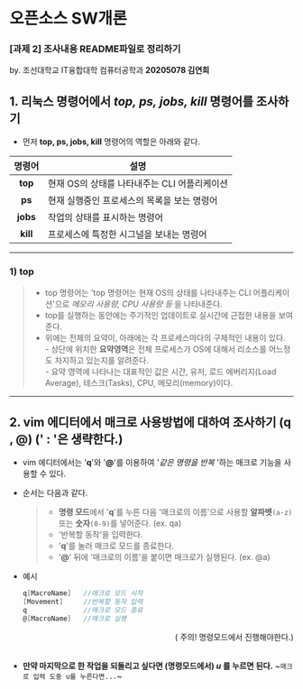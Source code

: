 # 오픈소스 SW개론

### [과제 2] 조사내용 README파일로 정리하기
  by. 조선대학교 IT융합대학 컴퓨터공학과 __20205078 김연희__
<br/> 

## 1. 리눅스 명령어에서 _top, ps, jobs, kill_ 명령어를 조사하기
+ 먼저 **top, ps, jobs, kill** 명령어의 역할은 아래와 같다.

|**명령어**|**설명**|
|:---:|---|
|__top__|현재 OS의 상태를 나타내주는 CLI 어플리케이션|
|__ps__|현재 실행중인 프로세스의 목록을 보는 명령어|
|__jobs__|작업의 상태를 표시하는 명령어|
|__kill__|프로세스에 특정한 시그널을 보내는 명령어|

--------------------------------------------------------------------------------------------------------
### 1) top
>+ top 명령어는 'top 명령어는 현재 OS의 상태를 나타내주는 CLI 어플리케이션'으로 *메모리 사용량, CPU 사용량 등* 을 나타내준다.
>+ top를 실행하는 동안에는 주기적인 업데이트로 실시간에 근접한 내용을 보여준다.
>+ 위에는 전체의 요약이, 아래에는 각 프로세스마다의 구체적인 내용이 있다. <br/> - 상단에 위치한 **요약영역**은 전체 프로세스가 OS에 대해서 리소스를 어느정도 차지하고 있는지를 알려준다. <br/> - 요약 영역에 나타나는 대표적인 값은 시간, 유저, 로드 에버리지(Load Average), 테스크(Tasks), CPU, 메모리(memory)이다.

--------------------------------------------------------------------------------------------------------
## 2. vim 에디터에서 매크로 사용방법에 대하여 조사하기 (q , @) (' : '은 생략한다.)
+ vim 에디터에서는 '**q**'와 '**@**'를 이용하여 '*같은 명령을 반복* '하는 매크로 기능을 사용할 수 있다.
+ 순서는 다음과 같다.

  >- **명령 모드**에서 '**q**'를 누른 다음 '매크로의 이름'으로 사용할 __알파벳__`(a-z)` 또는 __숫자__`(0-9)`를 넣어준다. (ex. qa)
  >- '반복할 동작'을 입력한다.
  >- '**q**'를 눌러 매크로 모드를 종료한다.
  >- '**@**' 뒤에 '매크로의 이름'을 붙이면 매크로가 실행된다. (ex. @a)

+ 예시
  ```c
  q[MacroName]   //매크로 모드 시작
  [Movement]     //반복할 동작 입력
  q              //매크로 모드 종료
  @[MacroName]   //매크로 실행
  ```
<div align="right"> 
  ( 주의! 명령모드에서 진행해야한다.)
</div>
<br/> 

+ **만약 마지막으로 한 작업을 되돌리고 싶다면 (명령모드에서)  *u* 를 누르면 된다.** ~`매크로 입력 도중 u를 누른다면...`~
   
